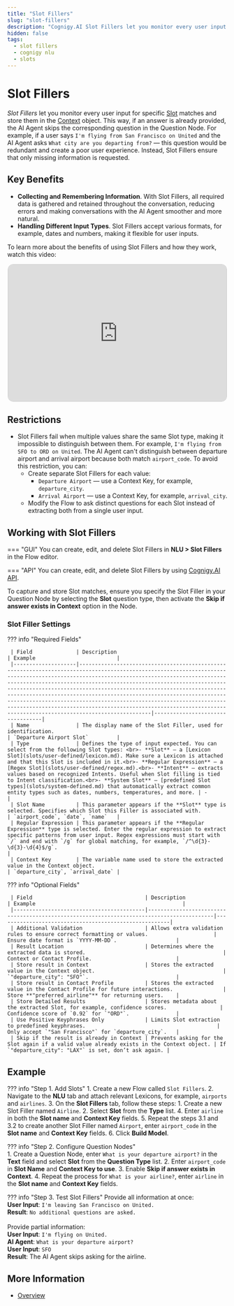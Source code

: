 ```yaml
---
title: "Slot Fillers"
slug: "slot-fillers"
description: "Cognigy.AI Slot Fillers let you monitor every user input for specific Slot matches and store them in context. This way, if an answer is already provided, the AI Agent skips the corresponding question."
hidden: false
tags:
  - slot fillers
  - cognigy nlu
  - slots
---
```


# Slot Fillers

_Slot Fillers_ let you monitor every user input for specific [Slot](slots/overview.md) matches
and store them in the [Context](../../test/interaction-panel/context.md) object.
This way, if an answer is already provided, the AI Agent skips the corresponding question in the Question Node.
For example, if a user says
`I'm flying from San Francisco on United` and the AI Agent asks
`What city are you departing from?` — this question would be redundant and create a poor user experience.
Instead, Slot Fillers ensure that only missing information is requested.

## Key Benefits

- **Collecting and Remembering Information**. With Slot Fillers, all required data is gathered and retained throughout the conversation, reducing errors and making conversations with the AI Agent smoother and more natural.
- **Handling Different Input Types**. Slot Fillers accept various formats, for example, dates and numbers, making it flexible for user inputs.

To learn more about the benefits of using Slot Fillers and how they work, watch this video:

<div style="text-align:center;">
  <iframe width="500" height="313" style="border: 1px solid #ccc; border-radius: 12px;" src="https://www.youtube.com/embed/bAP-r9iYeL0?si=-a5hMumF7aZ1O2eW" title="Cognigy Sessions: Cognigy.AI Slot Fillers" frameborder="0" allow="accelerometer; autoplay; clipboard-write; encrypted-media; gyroscope; picture-in-picture; web-share" referrerpolicy="strict-origin-when-cross-origin" allowfullscreen></iframe>
</div>

## Restrictions

- Slot Fillers fail when multiple values share the same Slot type, making it impossible to distinguish between them. For example, `I'm flying from SFO to ORD on United`. The AI Agent can't distinguish between departure airport and arrival airport because both match `airport_code`. 
  To avoid this restriction, you can:
    - Create separate Slot Fillers for each value:
        - `Departure Airport` — use a Context Key, for example, `departure_city`.
        - `Arrival Airport` — use a Context Key, for example, `arrival_city`.
    - Modify the Flow to ask distinct questions for each Slot instead of extracting both from a single user input.

## Working with Slot Fillers

=== "GUI"
     You can create, edit, and delete Slot Fillers in **NLU > Slot Fillers** in the Flow editor.

=== "API"
     You can create, edit, and delete Slot Fillers by using [Cognigy.AI API](https://api-trial.cognigy.ai/openapi#patch-/v2.0/flow/-flowId-/slotfillers).

To capture and store Slot matches, ensure you specify the Slot Filler in your Question Node by selecting the **Slot** question type, then activate the **Skip if answer exists in Context** option in the Node.

### Slot Filler Settings

??? info "Required Fields"

     | Field              | Description                                                                                                                                                                                                                                                                                                                                                                                                                                                                                                                                                                                           | Example                          |
     |--------------------|-------------------------------------------------------------------------------------------------------------------------------------------------------------------------------------------------------------------------------------------------------------------------------------------------------------------------------------------------------------------------------------------------------------------------------------------------------------------------------------------------------------------------------------------------------------------------------------------------------|----------------------------------|
     | Name               | The display name of the Slot Filler, used for identification.                                                                                                                                                                                                                                                                                                                                                                                                                                                                                                                                         | `Departure Airport Slot`         |
     | Type               | Defines the type of input expected. You can select from the following Slot types: <br>- **Slot** – a [Lexicon Slot](slots/user-defined/lexicon.md). Make sure a Lexicon is attached and that this Slot is included in it.<br>- **Regular Expression** – a [Regex Slot](slots/user-defined/regex.md).<br>- **Intent** – extracts values based on recognized Intents. Useful when Slot filling is tied to Intent classification.<br>- **System Slot** – [predefined Slot types](slots/system-defined.md) that automatically extract common entity types such as dates, numbers, temperatures, and more. | -                                |
     | Slot Name          | This parameter appears if the **Slot** type is selected. Specifies which Slot this Filler is associated with.                                                                                                                                                                                                                                                                                                                                                                                                                                                                                         | `airport_code`, `date`, `name`   | 
     | Regular Expression | This parameter appears if the **Regular Expression** type is selected. Enter the regular expression to extract specific patterns from user input. Regex expressions must start with `/` and end with `/g` for global matching, for example, `/^\d{3}-\d{3}-\d{4}$/g`.                                                                                                                                                                                                                                                                                                                                 |    
     | Context Key        | The variable name used to store the extracted value in the Context object.                                                                                                                                                                                                                                                                                                                                                                                                                                                                                                                            | `departure_city`, `arrival_date` |

??? info "Optional Fields"

     | Field                                    | Description                                                                               | Example                                               |
     |------------------------------------------|-------------------------------------------------------------------------------------------|-------------------------------------------------------|
     | Additional Validation                    | Allows extra validation rules to ensure correct formatting or values.                     | Ensure date format is `YYYY-MM-DD`.                   |
     | Result Location                          | Determines where the extracted data is stored.                                            | Context or Contact Profile.                           |
     | Store result in Context                  | Stores the extracted value in the Context object.                                         | `"departure_city": "SFO"`.                            |
     | Store result in Contact Profile          | Stores the extracted value in the Contact Profile for future interactions.                | Store **"preferred_airline"** for returning users.    |
     | Store Detailed Results                   | Stores metadata about the extracted Slot, for example, confidence scores.                 | Confidence score of `0.92` for `"ORD"`.               |
     | Use Positive Keyphrases Only             | Limits Slot extraction to predefined keyphrases.                                          | Only accept `"San Francisco"` for `departure_city`.   |
     | Skip if the result is already in Context | Prevents asking for the Slot again if a valid value already exists in the Context object. | If `"departure_city": "LAX"` is set, don’t ask again. |

## Example

??? info "Step 1. Add Slots"
    1. Create a new Flow called `Slot Fillers`.
    2. Navigate to the **NLU** tab and attach relevant Lexicons, for example, `airports` and `airlines`.
    3. On the **Slot Fillers** tab, follow these steps:
        1. Create a new Slot Filler named `Airline`. 
        2. Select **Slot** from the **Type** list.
    4. Enter `airline` in both the **Slot name** and **Context Key** fields. 
    5. Repeat the steps 3.1 and 3.2 to create another Slot Filler named `Airport`, enter `airport_code` in the **Slot name** and **Context Key** fields.
    6. Click **Build Model**.

??? info "Step 2. Configure Question Nodes"  
    1. Create a Question Node, enter `What is your departure airport?` in the **Text** field and select **Slot** from the **Question Type** list.
    2. Enter `airport_code` in **Slot Name** and **Context Key to use**.
    3. Enable **Skip if answer exists in Context**.
    4. Repeat the process for `What is your airline?`, enter `airline` in the **Slot name** and **Context Key** fields.

??? info "Step 3. Test Slot Fillers"
    Provide all information at once: <br>
    **User Input**: `I'm leaving San Francisco on United.`<br>
    **Result**: `No additional questions are asked.`<br><br>
    Provide partial information: <br>
    **User Input**: `I'm flying on United.`<br>
    **AI Agent**: `What is your departure airport?`<br>
    **User Input**: `SFO`<br>
    **Result**: The AI Agent skips asking for the airline.

## More Information

- [Overview](overview.md)
